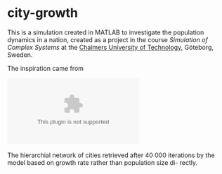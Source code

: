 # city-growth

This is a simulation created in MATLAB to investigate the population dynamics in a nation, created as a project in the course *Simulation of Complex Systems* at the [Chalmers University of Technology](http://www.chalmers.se/), Göteborg, Sweden.

The inspiration came from


![alt text](https://github.com/ocyj/city-growth/blob/master/figs/growthmodel_spatial.eps "Hierarchial network of cities")


The hierarchial network of cities retrieved after 40 000 iterations by the model based on growth rate rather than population size di-
rectly.
